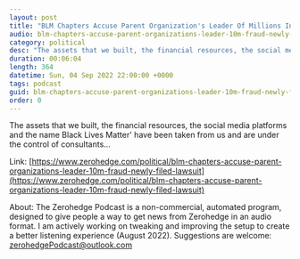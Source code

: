 ```yaml
---
layout: post
title: "BLM Chapters Accuse Parent Organization's Leader Of Millions In Fraud: Lawsuit"
audio: blm-chapters-accuse-parent-organizations-leader-10m-fraud-newly-filed-lawsuit-0
category: political
desc: "The assets that we built, the financial resources, the social media platforms and the name Black Lives Matter' have been taken from us and are under the control of consultants...  "
duration: 00:06:04
length: 364
datetime: Sun, 04 Sep 2022 22:00:00 +0000
tags: podcast
guid: blm-chapters-accuse-parent-organizations-leader-10m-fraud-newly-filed-lawsuit-0
order: 0
---
```

The assets that we built, the financial resources, the social media platforms and the name Black Lives Matter' have been taken from us and are under the control of consultants...  

Link: [https://www.zerohedge.com/political/blm-chapters-accuse-parent-organizations-leader-10m-fraud-newly-filed-lawsuit](https://www.zerohedge.com/political/blm-chapters-accuse-parent-organizations-leader-10m-fraud-newly-filed-lawsuit)

About: The Zerohedge Podcast is a non-commercial, automated program, designed to give people a way to get news from Zerohedge in an audio format.  I am actively working on tweaking and improving the setup to create a better listening experience (August 2022).  Suggestions are welcome: [zerohedgePodcast@outlook.com](mailto:zerohedgePodcast@outlook.com)